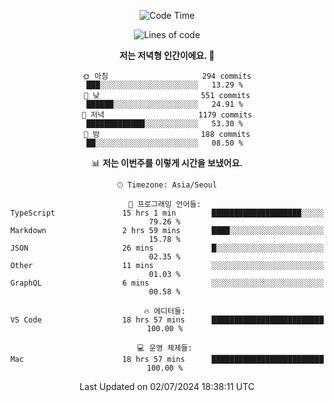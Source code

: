 <div align='center'>
 
<!--START_SECTION:waka-->
![Code Time](http://img.shields.io/badge/Code%20Time-3%2C628%20hrs%2017%20mins-blue)

![Lines of code](https://img.shields.io/badge/%EC%A0%80%EB%8A%94%20%EC%97%AC%ED%83%9C%EA%B9%8C%EC%A7%80%20-1.5%20million%20%EC%A4%84%EC%9D%98%20%EC%BD%94%EB%93%9C%EB%A5%BC%20%EC%9E%91%EC%84%B1%ED%96%88%EC%96%B4%EC%9A%94.-blue)

**저는 저녁형 인간이에요. 🦉** 

```text
🌞 아침                     294 commits         ███░░░░░░░░░░░░░░░░░░░░░░   13.29 % 
🌆 낮　                     551 commits         ██████░░░░░░░░░░░░░░░░░░░   24.91 % 
🌃 저녁                     1179 commits        █████████████░░░░░░░░░░░░   53.30 % 
🌙 밤　                     188 commits         ██░░░░░░░░░░░░░░░░░░░░░░░   08.50 % 
```


📊 **저는 이번주를 이렇게 시간을 보냈어요.** 

```text
🕑︎ Timezone: Asia/Seoul

💬 프로그래밍 언어들: 
TypeScript               15 hrs 1 min        ████████████████████░░░░░   79.26 % 
Markdown                 2 hrs 59 mins       ████░░░░░░░░░░░░░░░░░░░░░   15.78 % 
JSON                     26 mins             █░░░░░░░░░░░░░░░░░░░░░░░░   02.35 % 
Other                    11 mins             ░░░░░░░░░░░░░░░░░░░░░░░░░   01.03 % 
GraphQL                  6 mins              ░░░░░░░░░░░░░░░░░░░░░░░░░   00.58 % 

🔥 에디터들: 
VS Code                  18 hrs 57 mins      █████████████████████████   100.00 % 

💻 운영 체제들: 
Mac                      18 hrs 57 mins      █████████████████████████   100.00 % 
```


 Last Updated on 02/07/2024 18:38:11 UTC
<!--END_SECTION:waka-->
 </div>
<!---
Emewjin/Emewjin is a ✨ special ✨ repository because its `README.md` (this file) appears on your GitHub profile.
You can click the Preview link to take a look at your changes.
--->
